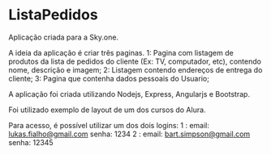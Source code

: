 # ListaPedidos

Aplicação criada para a Sky.one. 

A ideia da aplicação é criar três paginas.
  1: Pagina com listagem de produtos da lista de pedidos do cliente (Ex: TV, computador, etc), contendo nome, descrição e imagem;
  2: Listagem contendo endereços de entrega do cliente;
  3: Pagina que contenha dados pessoais do Usuario;

A aplicação foi criada utilizando Nodejs, Express, Angularjs e Bootstrap. 

Foi utilizado exemplo de layout de um dos cursos do Alura.

Para acesso, é possível utilizar um dos dois logins:
  1 : 
    email: lukas.fialho@gmail.com
    senha: 1234
  2 :
    email: bart.simpson@gmail.com
    senha: 12345
